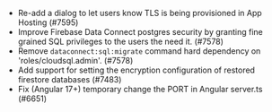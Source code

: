 - Re-add a dialog to let users know TLS is being provisioned in App Hosting (#7595)
- Improve Firebase Data Connect postgres security by granting fine grained SQL privileges to the users the need it. (#7578)
- Remove `dataconnect:sql:migrate` command hard dependency on 'roles/cloudsql.admin'. (#7578)
- Add support for setting the encryption configuration of restored firestore databases (#7483)
- Fix (Angular 17+) temporary change the PORT in Angular server.ts (#6651)

